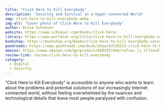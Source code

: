 ```yaml
---
title: "Click Here to Kill Everybody"
description: "Security and Survival in a Hyper-connected World"
img: click-here-to-kill-everybody.webp
img-alt: "Cover photo of Click Here to Kill Everybody"
author: Bruce Schneier
website: https://www.schneier.com/books/click-here/
library: https://www.worldcat.org/title/click-here-to-kill-everybody-security-and-survival-in-a-hyper-connected-world/oclc/1154505877?loc=
bookshop: https://bookshop.org/books/click-here-to-kill-everybody-security-and-survival-in-a-hyper-connected-world/9780393357448
goodreads: https://www.goodreads.com/book/show/43726523-click-here-to-kill-everybody
amazon: https://www.amazon.com/gp/product/0393357449/ref=as_li_tl?ie=UTF8&tag=govfresh-20&camp=1789&creative=9325&linkCode=as2&creativeASIN=0393357449&linkId=3971fd4ab98e36e3c477338f419d0378
review-link: review-click-here-to-kill-everybody
category:
  - Digital
  - Security
---
```


“Click Here to Kill Everybody” is accessible to anyone who wants to learn about the problems and potential solutions of our increasingly Internet connected world, without feeling overwhelmed by the nuances and technological details that leave most people paralyzed with confusion.
